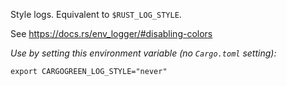 Style logs. Equivalent to `$RUST_LOG_STYLE`.

See <https://docs.rs/env_logger/#disabling-colors>

*Use by setting this environment variable (no `Cargo.toml` setting):*
```shell
export CARGOGREEN_LOG_STYLE="never"
```

